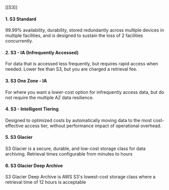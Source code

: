 [[S3]]
#### 1. S3 Standard

99.99% availability, durability, stored redundantly across multiple devices in multiple facilities, and is designed to sustain the loss of 2 facilities concurrently.

#### 2. S3 - IA (Infrequently Accessed)

For data that is accessed less frequently, but requires rapid access when needed. Lower fee than S3, but you are charged a retrieval fee.

#### 3. S3 One Zone - IA

For where you want a lower-cost option for infrequently access data, but do not require the multiple AZ data resilience.

#### 4. S3 - Intelligent Tiering

Designed to optimized costs by automatically moving data to the most cost-effective access tier, without performance impact of operational overhead.

#### 5. S3 Glacier

S3 Glacier is a secure, durable, and low-cost storage class for data archiving. Retrieval times configurable from minutes to hours

#### 6. S3 Glacier Deep Archive

S3 Glacier Deep Archive is AWS S3's lowest-cost storage class where a retrieval time of 12 hours is acceptable